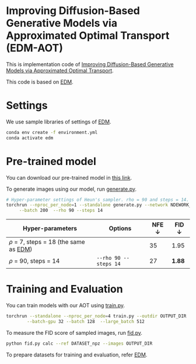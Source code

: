 # Improving Diffusion-Based Generative Models via Approximated Optimal Transport \(EDM-AOT\)

This is implementation code of [Improving Diffusion-Based Generative Models via Approximated Optimal Transport]().

This code is based on [EDM](https://github.com/NVlabs/edm).

# Settings

We use sample libraries of settings of [EDM](https://github.com/NVlabs/edm).

```.bash
conda env create -f environment.yml
conda activate edm
```
# Pre-trained model

You can download our pre-trained model in [this link](https://drive.google.com/file/d/1y-79-IKw15BaCHJRznC8fUKQ9lQR2I_M/view?usp=sharing).

To generate images using our model, run [generate.py](https://github.com/large-scale-kim/EDM-AOT/blob/main/generate.py).
```.bash
# Hyper-parameter settings of Heun's sampler. rho = 90 and steps = 14.
torchrun --nproc_per_node=1 --standalone generate.py --network NDEWORK_DIR --seeds 0-49999 --outdir OUTPUT_DIR --subdirs \
     --batch 200  --rho 90 --steps 14
```

|Hyper-parameters| Options | NFE $\downarrow$ | FID $\downarrow$|
|-|-|-|-|
|$\rho$ = 7, steps = 18 \(the same as [EDM](https://github.com/NVlabs/edm)\) |``` ``` | 35| 1.95 |
|$\rho$ = 90, steps = 14  |``` --rho 90 --steps 14 ```| 27|**1.88** |

# Training and Evaluation

You can train models with our AOT using [train.py](https://github.com/large-scale-kim/EDM-AOT/blob/main/train.py).
```.bash
torchrun --standalone --nproc_per_node=4 train.py --outdir OUTPUT_DIR  --data DATASET  --cond 0 --arch ncsnpp \
        --batch-gpu 32 --batch 128  --large_batch 512
```

To measure the FID score of sampled images, run [fid.py](https://github.com/large-scale-kim/EDM-AOT/blob/main/fid.py).
```.bash
python fid.py calc --ref DATASET_npz --images OUTPUT_DIR
```
To prepare datasets for training and evaluation, refer [EDM](https://github.com/NVlabs/edm).

